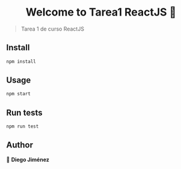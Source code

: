 <h1 align="center">Welcome to Tarea1 ReactJS 👋</h1>
<p>
</p>

> Tarea 1 de curso ReactJS

## Install

```sh
npm install
```

## Usage

```sh
npm start
```

## Run tests

```sh
npm run test
```

## Author

👤 **Diego Jiménez**
